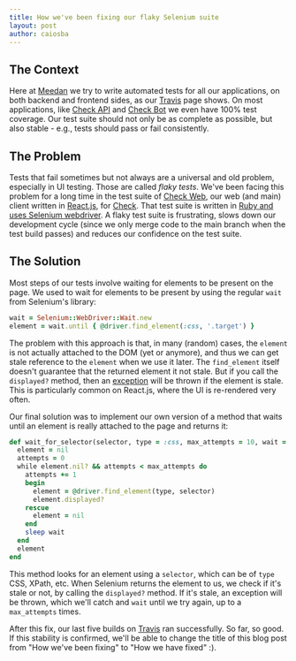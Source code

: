 ```yaml
---
title: How we've been fixing our flaky Selenium suite
layout: post
author: caiosba
---
```


## The Context

Here at [Meedan](https://meedan.com) we try to write automated tests for all our applications, on both backend and frontend sides, as our [Travis](https://travis-ci.org/meedan) page shows. On most applications, like [Check API](https://github.com/meedan/check-api) and [Check Bot](https://github.com/meedan/check-bot) we even have 100% test coverage. Our test suite should not only be as complete as possible, but also stable - e.g., tests should pass or fail consistently.


## The Problem

Tests that fail sometimes but not always are a universal and old problem, especially in UI testing. Those are called _flaky tests_. We've been facing this problem for a long time in the test suite of [Check Web](https://github.com/meedan/check-web), our web (and main) client written in [React.js](https://reactjs.org/), for [Check](http://meedan.com/en/check). That test suite is written in [Ruby and uses Selenium webdriver](https://rubygems.org/gems/selenium-webdriver/versions/2.53.0). A flaky test suite is frustrating, slows down our development cycle (since we only merge code to the main branch when the test build passes) and reduces our confidence on the test suite.

## The Solution

Most steps of our tests involve waiting for elements to be present on the page. We used to wait for elements to be present by using the regular `wait` from Selenium's library:

```ruby
wait = Selenium::WebDriver::Wait.new
element = wait.until { @driver.find_element(:css, '.target') }
```

The problem with this approach is that, in many (random) cases, the `element` is not actually attached to the DOM (yet or anymore), and thus we can get stale reference to the `element` when we use it later. The `find_element` itself doesn't guarantee that the returned element it not stale. But if you call the `displayed?` method, then an [exception](https://docs.seleniumhq.org/exceptions/stale_element_reference.jsp) will be thrown if the element is stale. This is particularly common on React.js, where the UI is re-rendered very often.

Our final solution was to implement our own version of a method that waits until an element is really attached to the page and returns it:

```ruby
def wait_for_selector(selector, type = :css, max_attempts = 10, wait = 1)
  element = nil
  attempts = 0
  while element.nil? && attempts < max_attempts do
    attempts += 1
    begin
      element = @driver.find_element(type, selector)
      element.displayed?
    rescue
      element = nil
    end
    sleep wait
  end
  element
end
```

This method looks for an element using a `selector`, which can be of `type` CSS, XPath, etc. When Selenium returns the element to us, we check if it's stale or not, by calling the `displayed?` method. If it's stale, an exception will be thrown, which we'll catch and `wait` until we try again, up to a `max_attempts` times.

After this fix, our last five builds on [Travis](https://travis-ci.org/meedan/check-web/builds) ran successfully. So far, so good. If this stability is confirmed, we'll be able to change the title of this blog post from "How we've been fixing" to "How we have fixed" :).
